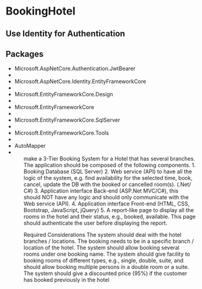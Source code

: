 # BookingHotel
## Use Identity for Authentication 
## Packages 
<ul>
  <li>Microsoft.AspNetCore.Authentication.JwtBearer<li/>
  <li>Microsoft.AspNetCore.Identity.EntityFrameworkCore<li/>
  <li>Microsoft.EntityFrameworkCore.Design<li/>
  <li>Microsoft.EntityFrameworkCore<li/>
  <li>Microsoft.EntityFrameworkCore.SqlServer<li/>
  <li>Microsoft.EntityFrameworkCore.Tools<li/>
  <li>AutoMapper<li/>
<ul/>
make a 3-Tier Booking System for a Hotel that has several branches. 
The application should be composed of the following components.
1. Booking Database (SQL Server)
2. Web service (API) to have all the logic of the system, e.g. find availability for the selected 
time, book, cancel, update the DB with the booked or cancelled room(s). (.Net/ C#)
3. Application interface Back-end (ASP.Net MVC/C#), this should NOT have any logic and 
should only communicate with the Web service (API).
4. Application interface Front-end (HTML, CSS, Bootstrap, JavaScript, jQuery)
5. A report-like page to display all the rooms in the hotel and their status, e.g., booked, 
available. This page should authenticate the user before displaying the report.


Required Considerations
The system should deal with the hotel branches / locations. The booking needs to be in 
a specific branch / location of the hotel.
The system should allow booking several rooms under one booking name.
The system should give facility to booking rooms of different types, e.g., single, double, 
suite, and should allow booking multiple persons in a double room or a suite.
The system should give a discounted price (95%) if the customer has booked previously 
in the hotel
